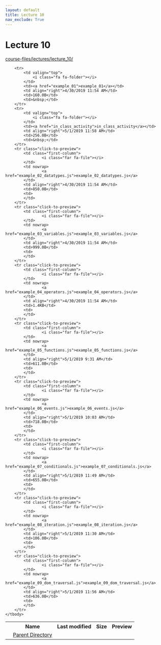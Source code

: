 ```yaml
---
layout: default
title: Lecture 10
nav_exclude: True
---
```


# Lecture 10

[course-files/lectures/lecture_10/](.)

<table class="tbl-files">
    <tbody>
        <tr>
            <th valign="top"></th>
            <th>Name</th>
            <th>Last modified</th>
            <th>Size</th>
            <th>Preview</th>
        </tr>
        <tr>
            <td valign="top">
                <i class="fa fa-folder-open"></i>
            </td>
            <td><a href="../">Parent Directory</a></td>
            <td>&nbsp;</td>
            <td>&nbsp;</td>
            <td>&nbsp;</td>
        </tr>

        <tr>
            <td valign="top">
                <i class="fa fa-folder"></i>
            </td>
            <td><a href="example_01">example_01</a></td>
            <td align="right">4/30/2019 11:54 AM</td>
            <td>160.0B</td>
            <td>&nbsp;</td>
        </tr>
        <tr>
            <td valign="top">
                <i class="fa fa-folder"></i>
            </td>
            <td><a href="in_class_activity">in_class_activity</a></td>
            <td align="right">5/1/2019 11:58 AM</td>
            <td>256.0B</td>
            <td>&nbsp;</td>
        </tr>
        <tr class="click-to-preview">
            <td class="first-column">
                    <i class="far fa-file"></i>
            </td>
            <td nowrap>
                    <a href="example_02_datatypes.js">example_02_datatypes.js</a>
            </td>
            <td align="right">4/30/2019 11:54 AM</td>
            <td>850.0B</td>
            <td>
            </td>
        </tr>
        <tr class="click-to-preview">
            <td class="first-column">
                    <i class="far fa-file"></i>
            </td>
            <td nowrap>
                    <a href="example_03_variables.js">example_03_variables.js</a>
            </td>
            <td align="right">4/30/2019 11:54 AM</td>
            <td>999.0B</td>
            <td>
            </td>
        </tr>
        <tr class="click-to-preview">
            <td class="first-column">
                    <i class="far fa-file"></i>
            </td>
            <td nowrap>
                    <a href="example_04_operators.js">example_04_operators.js</a>
            </td>
            <td align="right">4/30/2019 11:54 AM</td>
            <td>1.4KB</td>
            <td>
            </td>
        </tr>
        <tr class="click-to-preview">
            <td class="first-column">
                    <i class="far fa-file"></i>
            </td>
            <td nowrap>
                    <a href="example_05_functions.js">example_05_functions.js</a>
            </td>
            <td align="right">5/1/2019 9:31 AM</td>
            <td>611.0B</td>
            <td>
            </td>
        </tr>
        <tr class="click-to-preview">
            <td class="first-column">
                    <i class="far fa-file"></i>
            </td>
            <td nowrap>
                    <a href="example_06_events.js">example_06_events.js</a>
            </td>
            <td align="right">5/1/2019 10:03 AM</td>
            <td>718.0B</td>
            <td>
            </td>
        </tr>
        <tr class="click-to-preview">
            <td class="first-column">
                    <i class="far fa-file"></i>
            </td>
            <td nowrap>
                    <a href="example_07_conditionals.js">example_07_conditionals.js</a>
            </td>
            <td align="right">5/1/2019 11:49 AM</td>
            <td>655.0B</td>
            <td>
            </td>
        </tr>
        <tr class="click-to-preview">
            <td class="first-column">
                    <i class="far fa-file"></i>
            </td>
            <td nowrap>
                    <a href="example_08_iteration.js">example_08_iteration.js</a>
            </td>
            <td align="right">5/1/2019 11:30 AM</td>
            <td>106.0B</td>
            <td>
            </td>
        </tr>
        <tr class="click-to-preview">
            <td class="first-column">
                    <i class="far fa-file"></i>
            </td>
            <td nowrap>
                    <a href="example_09_dom_traversal.js">example_09_dom_traversal.js</a>
            </td>
            <td align="right">5/1/2019 11:56 AM</td>
            <td>636.0B</td>
            <td>
            </td>
        </tr>
    </tbody>
</table>

